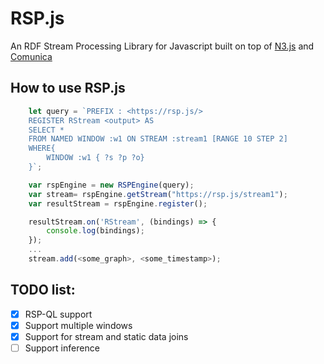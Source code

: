 # RSP.js
An RDF Stream Processing Library for Javascript built on top of [N3.js](https://github.com/rdfjs/N3.js/) and [Comunica](https://comunica.dev/)

## How to use RSP.js
```ts
    let query = `PREFIX : <https://rsp.js/>
    REGISTER RStream <output> AS
    SELECT *
    FROM NAMED WINDOW :w1 ON STREAM :stream1 [RANGE 10 STEP 2]
    WHERE{
        WINDOW :w1 { ?s ?p ?o}
    }`;

    var rspEngine = new RSPEngine(query);
    var stream= rspEngine.getStream("https://rsp.js/stream1");
    var resultStream = rspEngine.register();

    resultStream.on('RStream', (bindings) => {
        console.log(bindings);
    });
    ...
    stream.add(<some_graph>, <some_timestamp>);

```

## TODO list:
- [x] RSP-QL support
- [x] Support multiple windows
- [x] Support for stream and static data joins
- [ ] Support inference
